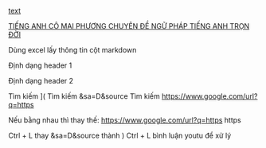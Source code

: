 [text](<contents/20 Bài học cần thiết cho ngày đầu tiên đi làm/20 Bài học cần thiết cho ngày đầu tiên đi làm.md>)



<!-- TOEIC-PREP -->

[TIẾNG ANH CÔ MAI PHƯƠNG CHUYÊN ĐỀ NGỮ PHÁP TIẾNG ANH TRỌN ĐỜI](<contents/TIẾNG ANH CÔ MAI PHƯƠNG CHUYÊN ĐỀ NGỮ PHÁP TIẾNG ANH TRỌN ĐỜI/TIẾNG ANH CÔ MAI PHƯƠNG CHUYÊN ĐỀ NGỮ PHÁP TIẾNG ANH TRỌN ĐỜI.md>)


<!-- -->

<!-- start Chrome https://www.youtubepp.com/watch?v= -->

<!-- -->

Dùng excel lấy thông tin cột markdown

Định dạng header 1

Định dạng header 2

Tìm kiếm ](
Tìm kiếm &sa=D&source
Tìm kiếm https://www.google.com/url?q=https

Nếu bằng nhau thì thay thế:
https://www.google.com/url?q=https
https

Ctrl + L thay &sa=D&source thành )
Ctrl + L bình luận youtu để xử lý

<!-- 22 9 Nghia - -->

